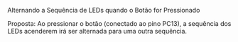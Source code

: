 Alternando a Sequência de LEDs quando o Botão for Pressionado

Proposta:
  Ao pressionar o botão (conectado ao pino PC13), a sequência dos LEDs acenderem irá ser alternada para uma outra sequência.
